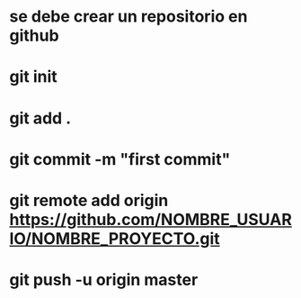 
# se debe crear un repositorio en github

# git init

# git add .

# git commit -m "first commit"

# git remote add origin https://github.com/NOMBRE_USUARIO/NOMBRE_PROYECTO.git

# git push -u origin master


